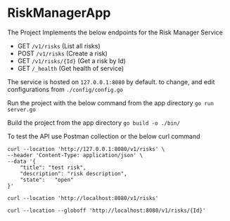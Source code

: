 # RiskManagerApp

The Project Implements the below endpoints for the Risk Manager Service

- GET `/v1/risks` (List all risks)
- POST `/v1/risks` (Create a risk)
- GET `/v1/risks/{Id}` (Get a risk by Id)
- GET `/_health` (Get health of service)

The service is hosted on `127.0.0.1:8080` by default. to change, and edit configurations from `./config/config.go`

Run the project with the below command from the app directory
```go run server.go```

Build the project from the app directory
```go build -o ./bin/```

To test the API use Postman collection or the below curl command
```
curl --location 'http://127.0.0.1:8080/v1/risks' \
--header 'Content-Type: application/json' \
--data '{
    "title": "test risk",
    "description": "risk description",
    "state":   "open" 
}'
```

```
curl --location 'http://localhost:8080/v1/risks'
```

```
curl --location --globoff 'http://localhost:8080/v1/risks/{Id}'
```